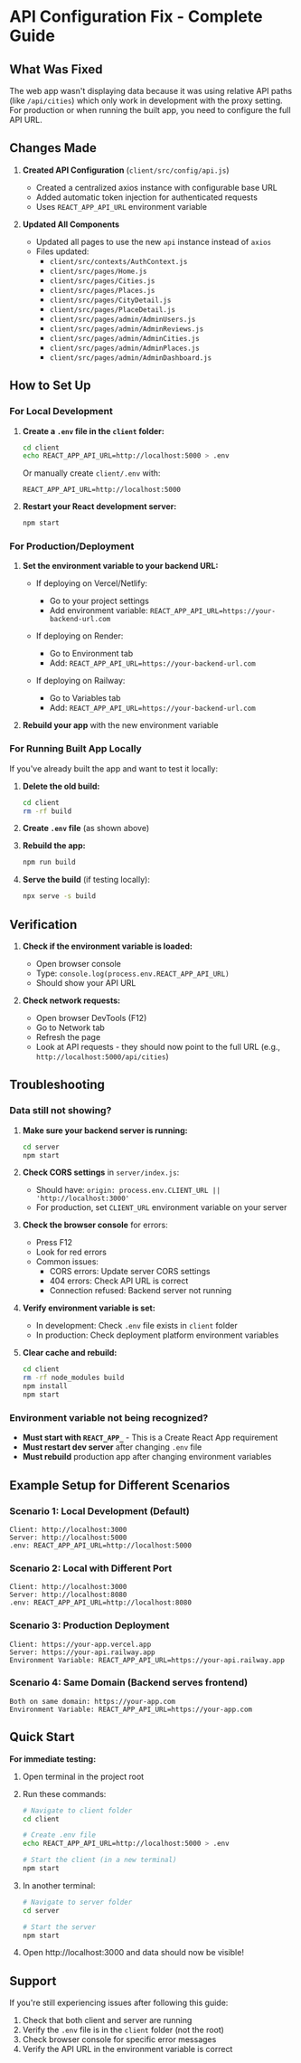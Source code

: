 # API Configuration Fix - Complete Guide

## What Was Fixed

The web app wasn't displaying data because it was using relative API paths (like `/api/cities`) which only work in development with the proxy setting. For production or when running the built app, you need to configure the full API URL.

## Changes Made

1. **Created API Configuration** (`client/src/config/api.js`)
   - Created a centralized axios instance with configurable base URL
   - Added automatic token injection for authenticated requests
   - Uses `REACT_APP_API_URL` environment variable

2. **Updated All Components**
   - Updated all pages to use the new `api` instance instead of `axios`
   - Files updated:
     - `client/src/contexts/AuthContext.js`
     - `client/src/pages/Home.js`
     - `client/src/pages/Cities.js`
     - `client/src/pages/Places.js`
     - `client/src/pages/CityDetail.js`
     - `client/src/pages/PlaceDetail.js`
     - `client/src/pages/admin/AdminUsers.js`
     - `client/src/pages/admin/AdminReviews.js`
     - `client/src/pages/admin/AdminCities.js`
     - `client/src/pages/admin/AdminPlaces.js`
     - `client/src/pages/admin/AdminDashboard.js`

## How to Set Up

### For Local Development

1. **Create a `.env` file in the `client` folder:**
   ```bash
   cd client
   echo REACT_APP_API_URL=http://localhost:5000 > .env
   ```

   Or manually create `client/.env` with:
   ```
   REACT_APP_API_URL=http://localhost:5000
   ```

2. **Restart your React development server:**
   ```bash
   npm start
   ```

### For Production/Deployment

1. **Set the environment variable to your backend URL:**
   - If deploying on Vercel/Netlify:
     - Go to your project settings
     - Add environment variable: `REACT_APP_API_URL=https://your-backend-url.com`
   
   - If deploying on Render:
     - Go to Environment tab
     - Add: `REACT_APP_API_URL=https://your-backend-url.com`
   
   - If deploying on Railway:
     - Go to Variables tab
     - Add: `REACT_APP_API_URL=https://your-backend-url.com`

2. **Rebuild your app** with the new environment variable

### For Running Built App Locally

If you've already built the app and want to test it locally:

1. **Delete the old build:**
   ```bash
   cd client
   rm -rf build
   ```

2. **Create `.env` file** (as shown above)

3. **Rebuild the app:**
   ```bash
   npm run build
   ```

4. **Serve the build** (if testing locally):
   ```bash
   npx serve -s build
   ```

## Verification

1. **Check if the environment variable is loaded:**
   - Open browser console
   - Type: `console.log(process.env.REACT_APP_API_URL)`
   - Should show your API URL

2. **Check network requests:**
   - Open browser DevTools (F12)
   - Go to Network tab
   - Refresh the page
   - Look at API requests - they should now point to the full URL (e.g., `http://localhost:5000/api/cities`)

## Troubleshooting

### Data still not showing?

1. **Make sure your backend server is running:**
   ```bash
   cd server
   npm start
   ```

2. **Check CORS settings** in `server/index.js`:
   - Should have: `origin: process.env.CLIENT_URL || 'http://localhost:3000'`
   - For production, set `CLIENT_URL` environment variable on your server

3. **Check the browser console** for errors:
   - Press F12
   - Look for red errors
   - Common issues:
     - CORS errors: Update server CORS settings
     - 404 errors: Check API URL is correct
     - Connection refused: Backend server not running

4. **Verify environment variable is set:**
   - In development: Check `.env` file exists in `client` folder
   - In production: Check deployment platform environment variables

5. **Clear cache and rebuild:**
   ```bash
   cd client
   rm -rf node_modules build
   npm install
   npm start
   ```

### Environment variable not being recognized?

- **Must start with `REACT_APP_`** - This is a Create React App requirement
- **Must restart dev server** after changing `.env` file
- **Must rebuild** production app after changing environment variables

## Example Setup for Different Scenarios

### Scenario 1: Local Development (Default)
```
Client: http://localhost:3000
Server: http://localhost:5000
.env: REACT_APP_API_URL=http://localhost:5000
```

### Scenario 2: Local with Different Port
```
Client: http://localhost:3000
Server: http://localhost:8080
.env: REACT_APP_API_URL=http://localhost:8080
```

### Scenario 3: Production Deployment
```
Client: https://your-app.vercel.app
Server: https://your-api.railway.app
Environment Variable: REACT_APP_API_URL=https://your-api.railway.app
```

### Scenario 4: Same Domain (Backend serves frontend)
```
Both on same domain: https://your-app.com
Environment Variable: REACT_APP_API_URL=https://your-app.com
```

## Quick Start

**For immediate testing:**

1. Open terminal in the project root
2. Run these commands:
   ```bash
   # Navigate to client folder
   cd client
   
   # Create .env file
   echo REACT_APP_API_URL=http://localhost:5000 > .env
   
   # Start the client (in a new terminal)
   npm start
   ```

3. In another terminal:
   ```bash
   # Navigate to server folder
   cd server
   
   # Start the server
   npm start
   ```

4. Open http://localhost:3000 and data should now be visible!

## Support

If you're still experiencing issues after following this guide:
1. Check that both client and server are running
2. Verify the `.env` file is in the `client` folder (not the root)
3. Check browser console for specific error messages
4. Verify the API URL in the environment variable is correct

